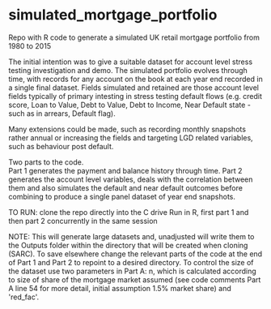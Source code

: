 # simulated_mortgage_portfolio
Repo with R code to generate a simulated UK retail mortgage portfolio from 1980 to 2015

The initial intention was to give a suitable dataset for account level stress testing investigation and demo.
The simulated portfolio evolves through time, with records for any account on the book at each year end recorded in a single final dataset.
Fields simulated and retained are those account level fields typically of primary intesting in stress testing default flows (e.g. credit score, Loan to Value, Debt to Value, Debt to Income, Near Default state - such as in arrears, Default flag).

Many extensions could be made, such as recording monthly snapshots rather annual or increasing the fields and targeting LGD related variables, such as behaviour post default.

Two parts to the code.  
Part 1 generates the payment and balance history through time.
Part 2 generates the account level variables, deals with the correlation between them and also simulates the default and near default outcomes before combining to produce a single panel dataset of year end snapshots.

TO RUN:
clone the repo directly into the C drive
Run in R, first part 1 and then part 2 concurrently in the same session

NOTE:
This will generate large datasets and, unadjusted will write them to the Outputs folder within the directory that will be created when cloning (SARC).
To save elsewhere change the relevant parts of the code at the end of Part 1 and Part 2 to repoint to a desired directory.
To control the size of the dataset use two parameters in Part A: n, which is calculated according to size of share of the mortgage market assumed (see code comments Part A line 54 for more detail, initial assumption 1.5% market share) and 'red_fac'.

